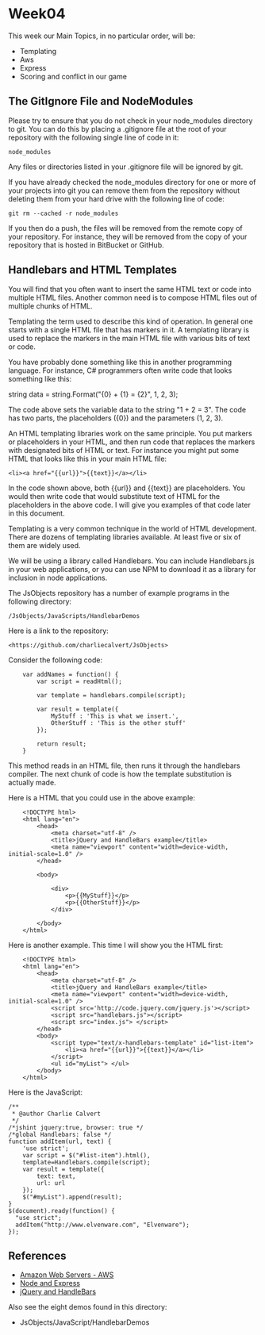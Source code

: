 Week04
======

This week our Main Topics, in no particular order, will be:

* Templating
* Aws
* Express
* Scoring and conflict in our game

The GitIgnore File and NodeModules
----------------------------------

Please try to ensure that you do not check in your node_modules 
directory to git. You can do this by placing a .gitignore file
at the root of your repository with the following single line of code
in it:

	node_modules
	
Any files or directories listed in your .gitignore file will be ignored
by git. 

If you have already checked the node_modules directory for one or
more of your projects into git you can remove them from the repository
without deleting them from your hard drive with the following line
of code:

	git rm --cached -r node_modules
	
If you then do a push, the files will be removed from the remote 
copy of your repository. For instance, they will be removed from the 
copy of your repository that is hosted in BitBucket or GitHub.

Handlebars and HTML Templates
-----------------------------

You will find that you often want to insert the same HTML text or code
into multiple HTML files. Another common need is to compose HTML files
out of multiple chunks of HTML.

Templating the term used to describe this kind of operation. In general
one starts with a single HTML file that has markers in it. A templating
library is used to replace the markers in the main HTML file with 
various bits of text or code.

You have probably done something like this in another programming 
language. For instance, C# programmers often write code that looks 
something like this:

string data = string.Format("{0} + {1} = {2}", 1, 2, 3);

The code above sets the variable data to the string "1 + 2 = 3". The
code has two parts, the placeholders ({0}) and the parameters (1, 2, 3).

An HTML templating libraries work on the same principle. You put 
markers or placeholders in your HTML, and then run code that 
replaces the markers with designated bits of HTML or text. For instance
you might put some HTML that looks like this in your main HTML file:

	<li><a href="{{url}}">{{text}}</a></li>

In the code shown above, both {{url}} and {{text}} are placeholders.
You would then write code that would substitute text of HTML for the 
placeholders in the above code. I will give you examples of that code
later in this document.

Templating is a very common technique in the world of HTML development.
There are dozens of templating libraries available. At least five or
six of them are widely used.

We will be using a library called Handlebars. You can include 
Handlebars.js in your web applications, or you can use NPM to download
it as a library for inclusion in node applications.

The JsObjects repository has a number of example programs in the 
following directory:

	/JsObjects/JavaScripts/HandlebarDemos
	
Here is a link to the repository:

	<https://github.com/charliecalvert/JsObjects>
	
Consider the following code:

~~~~
	var addNames = function() {
		var script = readHtml();

		var template = handlebars.compile(script);

		var result = template({
			MyStuff : 'This is what we insert.',
			OtherStuff : 'This is the other stuff'
		});

		return result;
	}
~~~~

This method reads in an HTML file, then runs it through the handlebars
compiler. The next chunk of code is how the template substitution is 
actually made. 

Here is a HTML that you could use in the above example:

~~~~
	<!DOCTYPE html>
	<html lang="en">
		<head>
			<meta charset="utf-8" />
			<title>jQuery and HandleBars example</title>
			<meta name="viewport" content="width=device-width, initial-scale=1.0" />
		</head>

		<body>

			<div>
				<p>{{MyStuff}}</p>
				<p>{{OtherStuff}}</p>
			</div>

		</body>
	</html>
~~~~

Here is another example. This time I will show you the HTML first:

~~~~ {.code}
    <!DOCTYPE html>
    <html lang="en">
        <head>
            <meta charset="utf-8" />
            <title>jQuery and HandleBars example</title>   
            <meta name="viewport" content="width=device-width, initial-scale=1.0" />   
            <script src='http://code.jquery.com/jquery.js'></script>
            <script src="handlebars.js"></script>
            <script src="index.js"> </script>      
        </head>
        <body>
            <script type="text/x-handlebars-template" id="list-item">
                <li><a href="{{url}}">{{text}}</a></li>
            </script>
            <ul id="myList"> </ul>   
        </body>
    </html>
~~~~

Here is the JavaScript:

~~~~ {.code}
/**
 * @author Charlie Calvert
 */
/*jshint jquery:true, browser: true */
/*global Handlebars: false */
function addItem(url, text) {
    'use strict';
    var script = $("#list-item").html(),    
    template=Handlebars.compile(script);    
    var result = template({
        text: text,
        url: url
    });    
    $("#myList").append(result); 
}
$(document).ready(function() {
  "use strict";
  addItem("http://www.elvenware.com", "Elvenware");
});
~~~~


References
----------

- [Amazon Web Servers - AWS](http://www.elvenware.com/charlie/development/cloud/WebServices.html)
- [Node and Express](http://www.elvenware.com/charlie/development/web/JavaScript/NodeJs.html)
- [jQuery and HandleBars](http://www.elvenware.com/charlie/development/web/JavaScript/JQueryBasic.html#jqHandlebars)

Also see the eight demos found in this directory:

- JsObjects/JavaScript/HandlebarDemos

